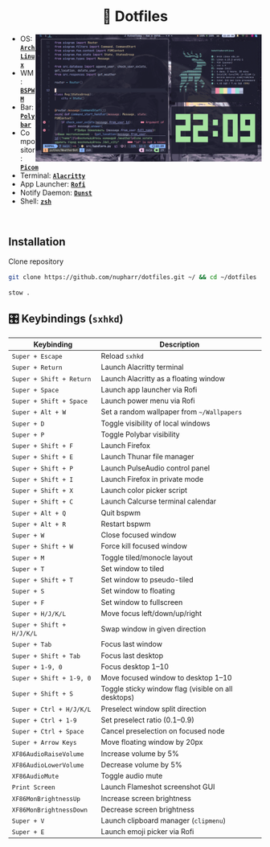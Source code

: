 <!-- INFORMATION -->
<h1 align="center"> 📁 Dotfiles </h1>

<img src="https://github.com/nupharr/dotfiles/blob/main/2025-06-10_16-29.png" alt="rice" align="right" width="450px">

- OS: [**`Arch Linux`**](https://archlinux.org/)
- WM: [**`BSPWM`**](https://github.com/baskerville/bspwm)
- Bar: [**`Polybar`**](https://github.com/polybar/polybar)
- Compositor: [**`Picom`**](https://github.com/yshui/picom)
- Terminal: [**`Alacritty`**](https://github.com/alacritty/alacritty)
- App Launcher: [**`Rofi`**](https://github.com/davatorium/rofi)
- Notify Daemon: [**`Dunst`**](https://github.com/dunst-project/dunst)
- Shell: [**`zsh`**](https://github.com/ohmyzsh/ohmyzsh)

</br>

## Installation

Clone repository

```sh
git clone https://github.com/nupharr/dotfiles.git ~/ && cd ~/dotfiles

```

```sh
stow .
```

## 🎛️ Keybindings (`sxhkd`)

| Keybinding                     | Description                                                    |
|-------------------------------|----------------------------------------------------------------|
| `Super + Escape`              | Reload `sxhkd`                                                 |
| `Super + Return`              | Launch Alacritty terminal                                      |
| `Super + Shift + Return`      | Launch Alacritty as a floating window                          |
| `Super + Space`               | Launch app launcher via Rofi                                   |
| `Super + Shift + Space`       | Launch power menu via Rofi                                     |
| `Super + Alt + W`             | Set a random wallpaper from `~/Wallpapers`                     |
| `Super + D`                   | Toggle visibility of local windows                             |
| `Super + P`                   | Toggle Polybar visibility                                      |
| `Super + Shift + F`           | Launch Firefox                                                 |
| `Super + Shift + E`           | Launch Thunar file manager                                     |
| `Super + Shift + P`           | Launch PulseAudio control panel                                |
| `Super + Shift + I`           | Launch Firefox in private mode                                 |
| `Super + Shift + X`           | Launch color picker script                                     |
| `Super + Shift + C`           | Launch Calcurse terminal calendar                              |
| `Super + Alt + Q`             | Quit bspwm                                                     |
| `Super + Alt + R`             | Restart bspwm                                                  |
| `Super + W`                   | Close focused window                                           |
| `Super + Shift + W`           | Force kill focused window                                      |
| `Super + M`                   | Toggle tiled/monocle layout                                    |
| `Super + T`                   | Set window to tiled                                            |
| `Super + Shift + T`           | Set window to pseudo-tiled                                     |
| `Super + S`                   | Set window to floating                                         |
| `Super + F`                   | Set window to fullscreen                                       |
| `Super + H/J/K/L`             | Move focus left/down/up/right                                  |
| `Super + Shift + H/J/K/L`     | Swap window in given direction                                 |
| `Super + Tab`                 | Focus last window                                              |
| `Super + Shift + Tab`         | Focus last desktop                                             |
| `Super + 1-9, 0`              | Focus desktop 1–10                                             |
| `Super + Shift + 1-9, 0`      | Move focused window to desktop 1–10                            |
| `Super + Shift + S`           | Toggle sticky window flag (visible on all desktops)            |
| `Super + Ctrl + H/J/K/L`      | Preselect window split direction                               |
| `Super + Ctrl + 1-9`          | Set preselect ratio (0.1–0.9)                                  |
| `Super + Ctrl + Space`        | Cancel preselection on focused node                            |
| `Super + Arrow Keys`          | Move floating window by 20px                                   |
| `XF86AudioRaiseVolume`        | Increase volume by 5%                                          |
| `XF86AudioLowerVolume`        | Decrease volume by 5%                                          |
| `XF86AudioMute`               | Toggle audio mute                                              |
| `Print Screen`                | Launch Flameshot screenshot GUI                                |
| `XF86MonBrightnessUp`         | Increase screen brightness                                     |
| `XF86MonBrightnessDown`       | Decrease screen brightness                                     |
| `Super + V`                   | Launch clipboard manager (`clipmenu`)                          |
| `Super + E`                   | Launch emoji picker via Rofi                                   |
